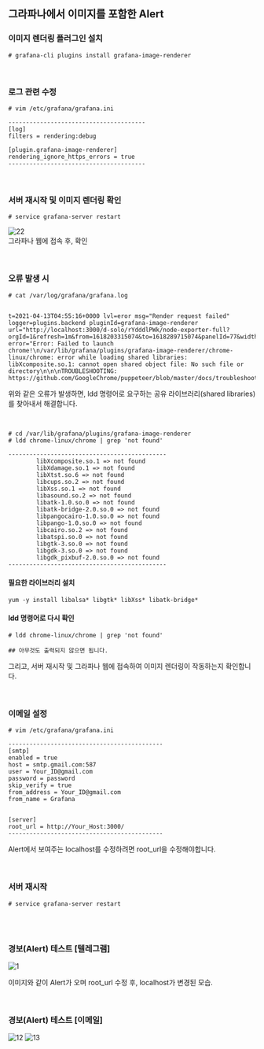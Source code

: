 ## 그라파나에서 이미지를 포함한 Alert

### 이미지 렌더링 플러그인 설치
```
# grafana-cli plugins install grafana-image-renderer
```

<br>

### 로그 관련 수정
```
# vim /etc/grafana/grafana.ini

---------------------------------------
[log]
filters = rendering:debug

[plugin.grafana-image-renderer]
rendering_ignore_https_errors = true
---------------------------------------
```

<br>

### 서버 재시작 및 이미지 렌더링 확인
```
# service grafana-server restart
```

![22](https://user-images.githubusercontent.com/62891711/114642174-64bad180-9d0e-11eb-9479-aa0e569dd14c.png) <br>
그라파나 웹에 접속 후, 확인

<br>

### 오류 발생 시
```
# cat /var/log/grafana/grafana.log


t=2021-04-13T04:55:16+0000 lvl=eror msg="Render request failed" logger=plugins.backend pluginId=grafana-image-renderer url="http://localhost:3000/d-solo/rYdddlPWk/node-exporter-full?orgId=1&refresh=1m&from=1618203315074&to=1618289715074&panelId=77&width=1000&height=500&tz=Asia%2FSeoul&render=1" error="Error: Failed to launch chrome!\n/var/lib/grafana/plugins/grafana-image-renderer/chrome-linux/chrome: error while loading shared libraries: libXcomposite.so.1: cannot open shared object file: No such file or directory\n\n\nTROUBLESHOOTING: https://github.com/GoogleChrome/puppeteer/blob/master/docs/troubleshooting.md\n"
```

위와 같은 오류가 발생하면, ldd 명령어로 요구하는 공유 라이브러리(shared libraries)를 찾아내서 해결합니다.

<br>

```
# cd /var/lib/grafana/plugins/grafana-image-renderer
# ldd chrome-linux/chrome | grep 'not found'

---------------------------------------------
        libXcomposite.so.1 => not found
        libXdamage.so.1 => not found
        libXtst.so.6 => not found
        libcups.so.2 => not found
        libXss.so.1 => not found
        libasound.so.2 => not found
        libatk-1.0.so.0 => not found
        libatk-bridge-2.0.so.0 => not found
        libpangocairo-1.0.so.0 => not found
        libpango-1.0.so.0 => not found
        libcairo.so.2 => not found
        libatspi.so.0 => not found
        libgtk-3.so.0 => not found
        libgdk-3.so.0 => not found
        libgdk_pixbuf-2.0.so.0 => not found
---------------------------------------------
```

#### 필요한 라이브러리 설치
```
yum -y install libalsa* libgtk* libXss* libatk-bridge* 
```

#### ldd 명령어로 다시 확인
```
# ldd chrome-linux/chrome | grep 'not found'

## 아무것도 출력되지 않으면 됩니다.
```
그리고, 서버 재시작 및 그라파나 웹에 접속하여 이미지 렌더링이 작동하는지 확인합니다. <br>

<br>

### 이메일 설정
```
# vim /etc/grafana/grafana.ini

--------------------------------------------
[smtp]
enabled = true
host = smtp.gmail.com:587
user = Your_ID@gmail.com
password = password
skip_verify = true
from_address = Your_ID@gmail.com
from_name = Grafana


[server]
root_url = http://Your_Host:3000/
--------------------------------------------
```
Alert에서 보여주는 localhost를 수정하려면 root_url을 수정해야합니다.

<br>

### 서버 재시작
```
# service grafana-server restart
```

<br><br>

### 경보(Alert) 테스트 [텔레그램]

![1](https://user-images.githubusercontent.com/62891711/114643674-1a871f80-9d11-11eb-8346-e059ab8b516b.png) <br>

이미지와 같이 Alert가 오며 root_url 수정 후, localhost가 변경된 모습.

<br>

### 경보(Alert) 테스트 [이메일]

![12](https://user-images.githubusercontent.com/62891711/114643864-6df96d80-9d11-11eb-8070-f30e5419cdc1.png)
![13](https://user-images.githubusercontent.com/62891711/114643721-2ecb1c80-9d11-11eb-9660-9422c6f71f0e.png)

